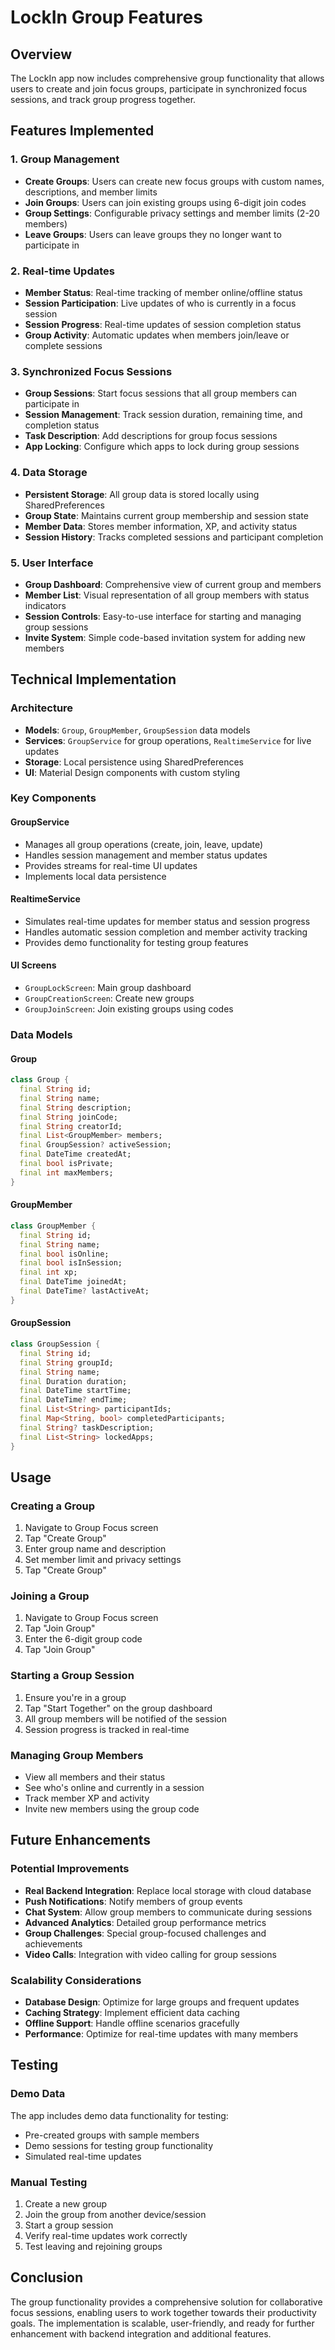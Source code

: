 # LockIn Group Features

## Overview
The LockIn app now includes comprehensive group functionality that allows users to create and join focus groups, participate in synchronized focus sessions, and track group progress together.

## Features Implemented

### 1. Group Management
- **Create Groups**: Users can create new focus groups with custom names, descriptions, and member limits
- **Join Groups**: Users can join existing groups using 6-digit join codes
- **Group Settings**: Configurable privacy settings and member limits (2-20 members)
- **Leave Groups**: Users can leave groups they no longer want to participate in

### 2. Real-time Updates
- **Member Status**: Real-time tracking of member online/offline status
- **Session Participation**: Live updates of who is currently in a focus session
- **Session Progress**: Real-time updates of session completion status
- **Group Activity**: Automatic updates when members join/leave or complete sessions

### 3. Synchronized Focus Sessions
- **Group Sessions**: Start focus sessions that all group members can participate in
- **Session Management**: Track session duration, remaining time, and completion status
- **Task Description**: Add descriptions for group focus sessions
- **App Locking**: Configure which apps to lock during group sessions

### 4. Data Storage
- **Persistent Storage**: All group data is stored locally using SharedPreferences
- **Group State**: Maintains current group membership and session state
- **Member Data**: Stores member information, XP, and activity status
- **Session History**: Tracks completed sessions and participant completion

### 5. User Interface
- **Group Dashboard**: Comprehensive view of current group and members
- **Member List**: Visual representation of all group members with status indicators
- **Session Controls**: Easy-to-use interface for starting and managing group sessions
- **Invite System**: Simple code-based invitation system for adding new members

## Technical Implementation

### Architecture
- **Models**: `Group`, `GroupMember`, `GroupSession` data models
- **Services**: `GroupService` for group operations, `RealtimeService` for live updates
- **Storage**: Local persistence using SharedPreferences
- **UI**: Material Design components with custom styling

### Key Components

#### GroupService
- Manages all group operations (create, join, leave, update)
- Handles session management and member status updates
- Provides streams for real-time UI updates
- Implements local data persistence

#### RealtimeService
- Simulates real-time updates for member status and session progress
- Handles automatic session completion and member activity tracking
- Provides demo functionality for testing group features

#### UI Screens
- `GroupLockScreen`: Main group dashboard
- `GroupCreationScreen`: Create new groups
- `GroupJoinScreen`: Join existing groups using codes

### Data Models

#### Group
```dart
class Group {
  final String id;
  final String name;
  final String description;
  final String joinCode;
  final String creatorId;
  final List<GroupMember> members;
  final GroupSession? activeSession;
  final DateTime createdAt;
  final bool isPrivate;
  final int maxMembers;
}
```

#### GroupMember
```dart
class GroupMember {
  final String id;
  final String name;
  final bool isOnline;
  final bool isInSession;
  final int xp;
  final DateTime joinedAt;
  final DateTime? lastActiveAt;
}
```

#### GroupSession
```dart
class GroupSession {
  final String id;
  final String groupId;
  final String name;
  final Duration duration;
  final DateTime startTime;
  final DateTime? endTime;
  final List<String> participantIds;
  final Map<String, bool> completedParticipants;
  final String? taskDescription;
  final List<String> lockedApps;
}
```

## Usage

### Creating a Group
1. Navigate to Group Focus screen
2. Tap "Create Group"
3. Enter group name and description
4. Set member limit and privacy settings
5. Tap "Create Group"

### Joining a Group
1. Navigate to Group Focus screen
2. Tap "Join Group"
3. Enter the 6-digit group code
4. Tap "Join Group"

### Starting a Group Session
1. Ensure you're in a group
2. Tap "Start Together" on the group dashboard
3. All group members will be notified of the session
4. Session progress is tracked in real-time

### Managing Group Members
- View all members and their status
- See who's online and currently in a session
- Track member XP and activity
- Invite new members using the group code

## Future Enhancements

### Potential Improvements
- **Real Backend Integration**: Replace local storage with cloud database
- **Push Notifications**: Notify members of group events
- **Chat System**: Allow group members to communicate during sessions
- **Advanced Analytics**: Detailed group performance metrics
- **Group Challenges**: Special group-focused challenges and achievements
- **Video Calls**: Integration with video calling for group sessions

### Scalability Considerations
- **Database Design**: Optimize for large groups and frequent updates
- **Caching Strategy**: Implement efficient data caching
- **Offline Support**: Handle offline scenarios gracefully
- **Performance**: Optimize for real-time updates with many members

## Testing

### Demo Data
The app includes demo data functionality for testing:
- Pre-created groups with sample members
- Demo sessions for testing group functionality
- Simulated real-time updates

### Manual Testing
1. Create a new group
2. Join the group from another device/session
3. Start a group session
4. Verify real-time updates work correctly
5. Test leaving and rejoining groups

## Conclusion

The group functionality provides a comprehensive solution for collaborative focus sessions, enabling users to work together towards their productivity goals. The implementation is scalable, user-friendly, and ready for further enhancement with backend integration and additional features.
